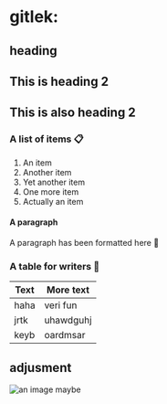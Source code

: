 # gitlek:


##  heading

## This is heading 2 



<h2>This is also heading 2</h2>


### A list of items :clipboard:
1. An item
2. Another item
3. Yet another item
4. One more item  
5. Actually an item


#### A paragraph

A paragraph has been formatted here :thinking:



### A table for writers :memo:

| Text  | More text |
| ----- | --------- |
| haha  | veri fun  |
| jrtk  | uhawdguhj |
| keyb  | oardmsar  |

## adjusment


![an image maybe](https://cdn.discordapp.com/attachments/343809685100560395/1240691379294830592/ice_soup.PNG?ex=66482423&is=6646d2a3&hm=d2a38c01ec2dd25b0de49a1fc55100ca73db73c2eac7dcdd80e67700421b03f2&)
